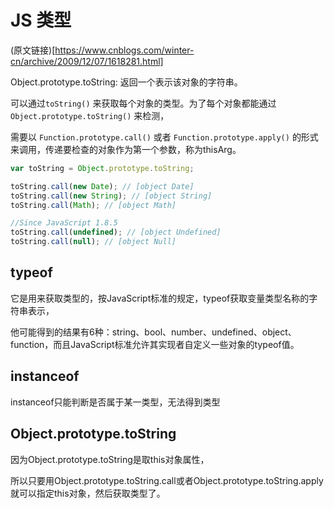 # JS 类型

(原文链接)[https://www.cnblogs.com/winter-cn/archive/2009/12/07/1618281.html]

Object.prototype.toString: 返回一个表示该对象的字符串。

可以通过`toString()` 来获取每个对象的类型。为了每个对象都能通过 `Object.prototype.toString()` 来检测，

需要以 `Function.prototype.call()` 或者 `Function.prototype.apply()` 的形式来调用，传递要检查的对象作为第一个参数，称为thisArg。

```javascript
var toString = Object.prototype.toString;

toString.call(new Date); // [object Date]
toString.call(new String); // [object String]
toString.call(Math); // [object Math]

//Since JavaScript 1.8.5
toString.call(undefined); // [object Undefined]
toString.call(null); // [object Null]
```

## typeof

它是用来获取类型的，按JavaScript标准的规定，typeof获取变量类型名称的字符串表示，

他可能得到的结果有6种：string、bool、number、undefined、object、function，而且JavaScript标准允许其实现者自定义一些对象的typeof值。

## instanceof

instanceof只能判断是否属于某一类型，无法得到类型

## Object.prototype.toString

因为Object.prototype.toString是取this对象属性，

所以只要用Object.prototype.toString.call或者Object.prototype.toString.apply就可以指定this对象，然后获取类型了。
